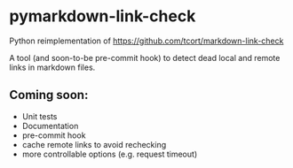 pymarkdown-link-check
=====================
Python reimplementation of https://github.com/tcort/markdown-link-check

A tool (and soon-to-be pre-commit hook) to detect dead local and remote links in markdown files.

## Coming soon:
* Unit tests
* Documentation
* pre-commit hook
* cache remote links to avoid rechecking
* more controllable options (e.g. request timeout)
